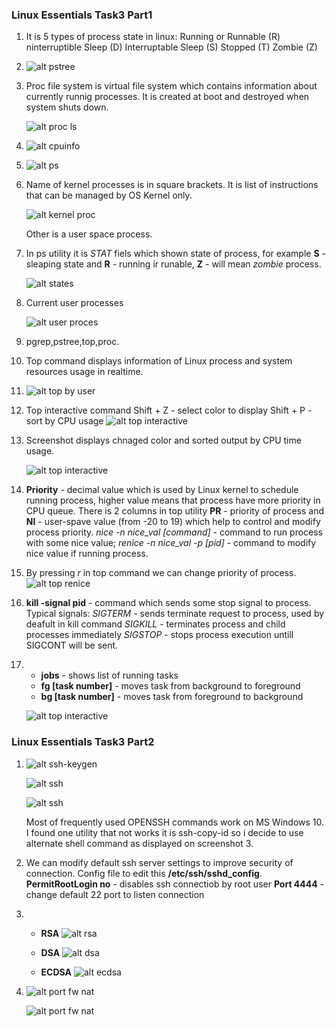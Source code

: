 ### Linux Essentials  Task3 Part1
1. It is 5 types of process state in linux:
    Running or Runnable (R)
    ninterruptible Sleep (D)
    Interruptable Sleep (S)
    Stopped (T)
    Zombie (Z)
2. 
    ![alt pstree](images/t3_2.png)

3. Proc file system is virtual file system which contains information about currently runnig  processes. It is created at boot and destroyed when system shuts down.

   ![alt proc ls](images/t3_3.png)

4. 
   ![alt cpuinfo](images/t3_4.png)

5. 
    ![alt ps](images/t3_5.png)

6. Name of kernel processes is in square brackets. It is list of instructions  that can be managed by OS Kernel only.
  
    ![alt kernel proc](images/t3_6.png)

    Other is a user space process.
7.  In ps utility it is *STAT* fiels which shown state of process, for example **S** - sleaping state and **R** - running ir runable, **Z** - will mean *zombie* process.

    ![alt states](images/t3_7.png)

8.  Current user processes

    ![alt user proces](images/t3_8.png)

9.  pgrep,pstree,top,proc.

10. Top command displays information of Linux process and system resources usage in realtime.

11. ![alt top by user](images/t3_11.png)

12. Top interactive command
    Shift + Z - select color to display
    Shift + P - sort by CPU usage
    ![alt top interactive](images/t3_12.png)

13. Screenshot displays chnaged color and sorted output by CPU time usage.

    ![alt top interactive](images/t3_13.png)
14. **Priority** - decimal value which is used by Linux kernel to schedule running process, higher value means that process have more priority in CPU queue. There is 2 columns in top utility **PR** - priority of process and **NI** - user-spave value (from -20 to 19) which help to control and modify process priority. 
   *nice -n nice_val [command]* - command to run process with some nice value;
   *renice -n nice_val -p [pid]* - command to modify nice value if running process.
15. By pressing *r* in top command we can change priority of process.
    ![alt top renice](images/t3_15.png)

16. **kill -signal pid** - command which sends some stop signal to process. Typical signals: *SIGTERM* - sends terminate request to process, used by deafult in kill command
*SIGKILL* - terminates process and child processes immediately 
*SIGSTOP* - stops process execution untill SIGCONT will be sent.
17. 
    + **jobs** - shows list of running tasks
    + **fg [task number]** - moves task from background to foreground
    + **bg [task number]** -  moves task from foreground to background

    ![alt top interactive](images/t3_17.png)

### Linux Essentials  Task3 Part2

1.  ![alt ssh-keygen](images/t3_p2_1_1.png)

     ![alt ssh](images/t3_p2_1_2.png)

     ![alt ssh](images/t3_p2_1_3.png)

    Most of frequently used OPENSSH commands work on MS Windows 10. I found one utility that not works it is ssh-copy-id so i decide to use alternate shell command as displayed on screenshot 3.

2. We can modify default ssh server settings to improve security of connection. Config file to edit this **/etc/ssh/sshd_config**.
   **PermitRootLogin no** - disables ssh connectiob by root user
   **Port 4444** - change default 22 port to listen connection
3.  + **RSA** 
       ![alt rsa](images/t3_p2_3_1.png)

    + **DSA**
       ![alt dsa](images/t3_p2_3_2.png)

    + **ECDSA**
       ![alt ecdsa](images/t3_p2_3_3.png)

4.  ![alt port fw nat](images/t3_p2_3_4.png)

     ![alt port fw nat](images/t3_p2_3_4_1.png)
     
     




    